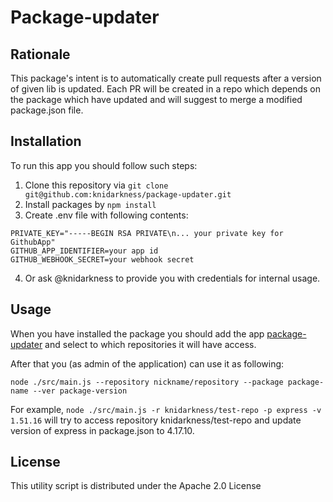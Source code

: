 # Package-updater

## Rationale
This package's intent is to automatically create pull requests after a version of given lib is updated. Each PR will be created in a repo which depends on the package which have updated and will suggest to merge a modified package.json file.

## Installation

To run this app you should follow such steps:
1. Clone this repository via `git clone git@github.com:knidarkness/package-updater.git` 
2. Install packages by `npm install`
3. Create .env file with following contents:
```
PRIVATE_KEY="-----BEGIN RSA PRIVATE\n... your private key for GithubApp"
GITHUB_APP_IDENTIFIER=your app id
GITHUB_WEBHOOK_SECRET=your webhook secret
```
4. Or ask @knidarkness to provide you with credentials for internal usage.

## Usage

When you have installed the package you should add the app [package-updater](https://github.com/apps/package-updater) and select to which repositories it will have access.

After that you (as admin of the application) can use it as following:
```
node ./src/main.js --repository nickname/repository --package package-name --ver package-version
```
For example, `node ./src/main.js -r knidarkness/test-repo -p express -v 1.51.16` will try to access repository knidarkness/test-repo and update version of express in package.json to 4.17.10.


## License

This utility script is distributed under the Apache 2.0 License
